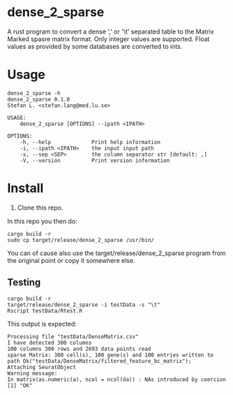 # dense_2_sparse

A rust program to convert a dense ',' or '\t' separated table to the Matrix Marked spasre matrix format.
Only integer values are supported. Float values as provided by some databases are converted to ints.

# Usage

```
dense_2_sparse -h
dense_2_sparse 0.1.0
Stefan L. <stefan.lang@med.lu.se>

USAGE:
    dense_2_sparse [OPTIONS] --ipath <IPATH>

OPTIONS:
    -h, --help             Print help information
    -i, --ipath <IPATH>    the input input path
    -s, --sep <SEP>        the column separator str [default: ,]
    -V, --version          Print version information
```

# Install

1. Clone this repo.

In this repo you then do:

```
cargo build -r
sudo cp target/release/dense_2_sparse /usr/bin/
```

You can of cause also use the target/release/dense_2_sparse program from the original point or copy it somewhere else.


## Testing

```
cargo build -r
target/release/dense_2_sparse -i testData -s "\t"
Rscript testData/Rtest.R
```

This output is expected:

```
Processing file "testData/DenseMatrix.csv"
I have detected 300 columns
100 columns 300 rows and 2693 data points read
sparse Matrix: 300 cell(s), 100 gene(s) and 100 entries written to path Ok("testData/DenseMatrix/filtered_feature_bc_matrix"); 
Attaching SeuratObject
Warning message:
In matrix(as.numeric(a), ncol = ncol(da)) : NAs introduced by coercion
[1] "OK"
```

